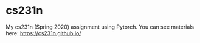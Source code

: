# cs231n
My cs231n (Spring 2020) assignment using Pytorch. You can see materials here: https://cs231n.github.io/
